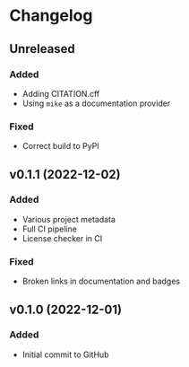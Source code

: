# Changelog

## Unreleased

### Added

- Adding CITATION.cff
- Using `mike` as a documentation provider

### Fixed

- Correct build to PyPI

## v0.1.1 (2022-12-02)

### Added
- Various project metadata
- Full CI pipeline
- License checker in CI

### Fixed

- Broken links in documentation and badges

## v0.1.0 (2022-12-01)

### Added

- Initial commit to GitHub

